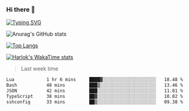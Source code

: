 ### Hi there 👋

<!--
**wray-le/wray-lee* is a ✨ _special_ ✨ repository because its `README.md` (this file) appears on your GitHub profile.

Here are some ideas to get you started:

- 🔭 I’m currently working on ...
- 🌱 I’m currently learning ...
- 👯 I’m looking to collaborate on ...
- 🤔 I’m looking for help with ...
- 💬 Ask me about ...
- 📫 How to reach me: ...
- 😄 Pronouns: ...
- ⚡ Fun fact: ...
-->
[![Typing SVG](https://readme-typing-svg.herokuapp.com?color=91BEF0&vCenter=true&lines=This+is+Wray's+profile;A+noob+developer)](https://git.io/typing-svg)


![Anurag's GitHub stats](https://github-readme-stats.vercel.app/api?username=wray-lee&show_icons=true&theme=tokyonight)


[![Top Langs](https://github-readme-stats.vercel.app/api/top-langs/?username=wray-lee&exclude_repo=wray-lee.github.io,wray-lee&layout=donut)](https://github.com/anuraghazra/github-readme-stats)


[![Harlok's WakaTime stats](https://github-readme-stats.vercel.app/api/wakatime?username=wray)](https://github.com/anuraghazra/github-readme-stats)

> Last week time

<!--START_SECTION:waka-->

```txt
Lua            1 hr 6 mins     ████▓░░░░░░░░░░░░░░░░░░░░   18.48 %
Bash           48 mins         ███▒░░░░░░░░░░░░░░░░░░░░░   13.46 %
JSON           42 mins         ███░░░░░░░░░░░░░░░░░░░░░░   11.81 %
TypeScript     38 mins         ██▓░░░░░░░░░░░░░░░░░░░░░░   10.82 %
sshconfig      33 mins         ██▒░░░░░░░░░░░░░░░░░░░░░░   09.38 %
```

<!--END_SECTION:waka-->
